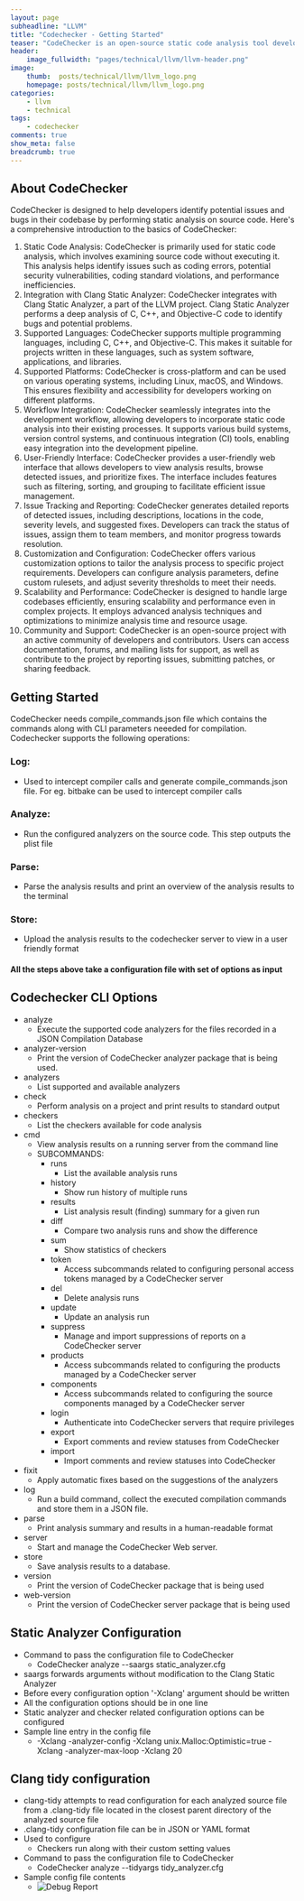 ```yaml
---
layout: page
subheadline: "LLVM"
title: "Codechecker - Getting Started"
teaser: "CodeChecker is an open-source static code analysis tool developed as part of the LLVM project. Here's a comprehensive introduction to the basics of CodeChecker. The contents of this post have been derived from various presentations and tutorials created by LLVM developers and conferences"
header:
    image_fullwidth: "pages/technical/llvm/llvm-header.png"
image:
    thumb:  posts/technical/llvm/llvm_logo.png
    homepage: posts/technical/llvm/llvm_logo.png
categories:
    - llvm
    - technical
tags:
    - codechecker
comments: true
show_meta: false
breadcrumb: true
---
```


## About CodeChecker
CodeChecker is designed to help developers identify potential issues and bugs in their codebase by performing static analysis on source code. Here's a comprehensive introduction to the basics of CodeChecker:

1. Static Code Analysis: CodeChecker is primarily used for static code analysis, which involves examining source code without executing it. This analysis helps identify issues such as coding errors, potential security vulnerabilities, coding standard violations, and performance inefficiencies.
2. Integration with Clang Static Analyzer: CodeChecker integrates with Clang Static Analyzer, a part of the LLVM project. Clang Static Analyzer performs a deep analysis of C, C++, and Objective-C code to identify bugs and potential problems.
3. Supported Languages: CodeChecker supports multiple programming languages, including C, C++, and Objective-C. This makes it suitable for projects written in these languages, such as system software, applications, and libraries.
4. Supported Platforms: CodeChecker is cross-platform and can be used on various operating systems, including Linux, macOS, and Windows. This ensures flexibility and accessibility for developers working on different platforms.
5. Workflow Integration: CodeChecker seamlessly integrates into the development workflow, allowing developers to incorporate static code analysis into their existing processes. It supports various build systems, version control systems, and continuous integration (CI) tools, enabling easy integration into the development pipeline.
6. User-Friendly Interface: CodeChecker provides a user-friendly web interface that allows developers to view analysis results, browse detected issues, and prioritize fixes. The interface includes features such as filtering, sorting, and grouping to facilitate efficient issue management.
7. Issue Tracking and Reporting: CodeChecker generates detailed reports of detected issues, including descriptions, locations in the code, severity levels, and suggested fixes. Developers can track the status of issues, assign them to team members, and monitor progress towards resolution.
8. Customization and Configuration: CodeChecker offers various customization options to tailor the analysis process to specific project requirements. Developers can configure analysis parameters, define custom rulesets, and adjust severity thresholds to meet their needs.
9. Scalability and Performance: CodeChecker is designed to handle large codebases efficiently, ensuring scalability and performance even in complex projects. It employs advanced analysis techniques and optimizations to minimize analysis time and resource usage.
10. Community and Support: CodeChecker is an open-source project with an active community of developers and contributors. Users can access documentation, forums, and mailing lists for support, as well as contribute to the project by reporting issues, submitting patches, or sharing feedback.


## Getting Started
CodeChecker needs compile_commands.json file which contains the commands along with CLI parameters neeeded for compilation. 
Codechecker supports the following operations:
### Log:
- Used to intercept compiler calls and generate compile_commands.json file. For eg. bitbake can be used to intercept compiler calls

### Analyze:
- Run the configured analyzers on the source code. This step outputs the plist file

### Parse:
- Parse the analysis results and print an overview of the analysis results to the terminal

### Store:
- Upload the analysis results to the codechecker server to view in a user friendly format

#### All the steps above take a configuration file with set of options as input


## Codechecker CLI Options
- analyze
    -  Execute the supported code analyzers for the files recorded in a JSON Compilation Database
- analyzer-version
    - Print the version of CodeChecker analyzer package that is being used.
- analyzers
    - List supported and available analyzers
- check
    - Perform analysis on a project and print results to standard output
- checkers
    - List the checkers available for code analysis
- cmd
    - View analysis results on a running server from the command line
    - SUBCOMMANDS:
        - runs 
            - List the available analysis runs
        - history
            - Show run history of multiple runs
        - results
            - List analysis result (finding) summary for a given run
        - diff
            - Compare two analysis runs and show the difference
        - sum
            - Show statistics of checkers
        - token
            - Access subcommands related to configuring personal access tokens managed by a CodeChecker server
        - del
            - Delete analysis runs
        - update
            - Update an analysis run
        - suppress
            - Manage and import suppressions of reports on a CodeChecker server
        - products
            - Access subcommands related to configuring the products managed by a CodeChecker server
        - components
            - Access subcommands related to configuring the source components managed by a CodeChecker server
        - login
            - Authenticate into CodeChecker servers that require privileges
        - export
            - Export comments and review statuses from CodeChecker
        - import
            - Import comments and review statuses into CodeChecker
- fixit
    - Apply automatic fixes based on the suggestions of the analyzers
- log
    - Run a build command, collect the executed compilation commands and store them in a JSON file.
- parse
    - Print analysis summary and results in a human-readable format
- server
    - Start and manage the CodeChecker Web server.
- store
    - Save analysis results to a database.
- version
    - Print the version of CodeChecker package that is being used
- web-version
    - Print the version of CodeChecker server package that is being used


## Static Analyzer Configuration
- Command to pass the configuration file to CodeChecker
    - CodeChecker analyze --saargs static_analyzer.cfg
- saargs forwards arguments without modification to the Clang Static Analyzer
- Before every configuration option '-Xclang' argument should be written 
- All the configuration options should be in one line
- Static analyzer and checker related configuration options can be configured
- Sample line entry in the config file
    - -Xclang -analyzer-config -Xclang unix.Malloc:Optimistic=true -Xclang -analyzer-max-loop -Xclang 20


## Clang tidy configuration
- clang-tidy attempts to read configuration for each analyzed source file from a .clang-tidy file located in the closest parent directory of the analyzed source file
- .clang-tidy configuration file can be in JSON or YAML format
- Used to configure
    - Checkers run along with their custom setting values
- Command to pass the configuration file to CodeChecker
    - CodeChecker analyze --tidyargs tidy_analyzer.cfg
- Sample config file contents
    - ![Debug Report]({{site.urlimg}}posts\technical\llvm\codechecker-getting-started\clang-tidy-config.png)
	
		
